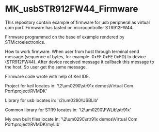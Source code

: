 # MK_usbSTR912FW44_Firmware
This repository contain example of firmware for usb peripheral as virtual com port.
Firmware has tasted on microcontroller STR912FW44. 

Firmware programmed on the base of example rendered by STMicroelectronics.

How to work firmware. 
When user from host through terminal send message (sequence of bytes,
for example: 0xFF 0xFE 0xFD) to device (STR912FW44). After device received message it callback this message
to the host. So user get the same message.




Firmware code wrote with help of Keil IDE. 

Project for keil locates in:        '\2\um0290\str91x demos\Virtual Com Port\project\RVMDK'

Library for usb locates in:         '\2\um0290\USBLib'

Common library for STR9 locates in: '\2\um0290\FWLib\str91x'

My own built files locate in:       '\2\um0290\str91x demos\Virtual Com Port\project\RVMDK\myLib'
